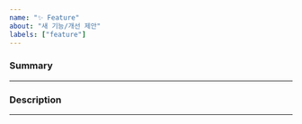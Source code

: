 ```yaml
---
name: "✨ Feature"
about: "새 기능/개선 제안"
labels: ["feature"]
---
```


### Summary

---
### Description

---